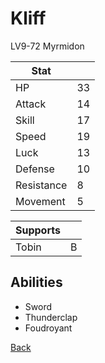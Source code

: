 # Kliff

LV9-72 Myrmidon

| Stat       | <!-- --> |
| ---------- | -------- |
| HP         | 33       |
| Attack     | 14       |
| Skill      | 17       |
| Speed      | 19       |
| Luck       | 13       |
| Defense    | 10       |
| Resistance | 8        |
| Movement   | 5        |

| Supports | <!-- --> |
| -------- | -------- |
| Tobin    | B        |

## Abilities

- Sword
- Thunderclap
- Foudroyant

[Back](../README.md)
